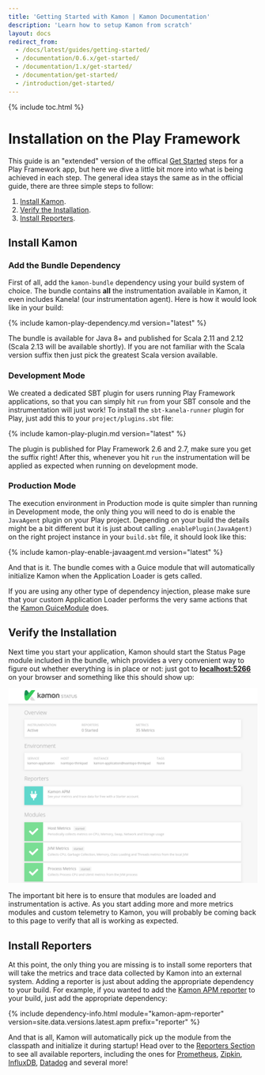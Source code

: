 ```yaml
---
title: 'Getting Started with Kamon | Kamon Documentation'
description: 'Learn how to setup Kamon from scratch'
layout: docs
redirect_from:
  - /docs/latest/guides/getting-started/
  - /documentation/0.6.x/get-started/
  - /documentation/1.x/get-started/
  - /documentation/get-started/
  - /introduction/get-started/
---
```


{% include toc.html %}

Installation on the Play Framework
==================================

This guide is an "extended" version of the offical [Get Started][get-started] steps for a Play Framework app, but here
we dive a little bit more into what is being achieved in each step. The general idea stays the same as in the official
guide, there are three simple steps to follow:

  1. [Install Kamon](#install-kamon).
  2. [Verify the Installation](#verify-the-installation).
  2. [Install Reporters](#install-reporters).


Install Kamon
-------------

### Add the Bundle Dependency

First of all, add the `kamon-bundle` dependency using your build system of choice. The bundle contains **all** the
instrumentation available in Kamon, it even includes Kanela! (our instrumentation agent). Here is how it would look like
in your build:

{% include kamon-play-dependency.md version="latest" %}

The bundle is available for Java 8+ and published for Scala 2.11 and 2.12 (Scala 2.13 will be available shortly). If you
are not familiar with the Scala version suffix then just pick the greatest Scala version available.

### Development Mode

We created a dedicated SBT plugin for users running Play Framework applications, so that you can simply hit `run` from
your SBT console and the instrumentation will just work! To install the `sbt-kanela-runner` plugin for Play, just add
this to your `project/plugins.sbt` file:

{% include kamon-play-plugin.md version="latest" %}

The plugin is published for Play Framework 2.6 and 2.7, make sure you get the suffix right! After this, whenever you hit
`run` the instrumentation will be applied as expected when running on development mode.

### Production Mode

The execution environment in Production mode is quite simpler than running in Development mode, the only thing you will
need to do is enable the `JavaAgent` plugin on your Play project. Depending on your build the details might be a bit
different but it is just about calling `.enablePlugin(JavaAgent)` on the right project instance in your `build.sbt`
file, it should look like this:

{% include kamon-play-enable-javaagent.md version="latest" %}

And that is it. The bundle comes with a Guice module that will automatically initialize Kamon when the Application
Loader is gets called.

<p class="alert alert-warning">
  If you are using any other type of dependency injection, please make sure that your custom Application Loader performs
  the very same actions that the <a href="https://github.com/kamon-io/kamon-play/blob/master/kamon-play/src/main/scala/kamon/instrumentation/play/GuiceModule.scala" target="_blank">Kamon GuiceModule</a> does.
</p>



Verify the Installation
-----------------------

Next time you start your application, Kamon should start the Status Page module included in the bundle, which provides a
very convenient way to figure out whether everything is in place or not: just got to
<a href="http://localhost:5266/" target="_blank"><strong>localhost:5266</strong></a> on your browser and something like
this should show up:

<img class="img-fluid" src="/assets/img/kamon-status-page.png" alt="Kamon Status Page">

The important bit here is to ensure that modules are loaded and instrumentation is active. As you start adding more and
more metrics modules and custom telemetry to Kamon, you will probably be coming back to this page to verify that all is
working as expected.


Install Reporters
-----------------

At this point, the only thing you are missing is to install some reporters that will take the metrics and trace data
collected by Kamon into an external system. Adding a reporter is just about adding the appropriate dependency to your
build. For example, if you wanted to add the [Kamon APM reporter][apm-reporter] to your build, just add the appropriate dependency:

{% include dependency-info.html module="kamon-apm-reporter" version=site.data.versions.latest.apm prefix="reporter" %}

And that is all, Kamon will automatically pick up the module from the classpath and initialize it during startup! Head
over to the [Reporters Section][reporters] to see all available reporters, including the ones for [Prometheus][prometheus],
[Zipkin][zipkin], [InfluxDB][influxdb], [Datadog][datadog] and several more!


[get-started]: /get-started/
[reporters]: ../../../reporters/
[apm-reporter]: ../../../reporters/apm/
[prometheus]: ../../../reporters/prometheus/
[zipkin]: ../../../reporters/zipkin/
[influxdb]: ../../../reporters/influxdb/
[datadog]: ../../../reporters/datadog/